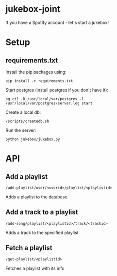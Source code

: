 jukebox-joint
=============

If you have a Spotify account - let's start a jukebox!

Setup
==========
requirements.txt
----------
Install the pip packages using:

    pip install -r requirements.txt

Start postgres (install postgres if you don't have it):

    pg_ctl -D /usr/local/var/postgres -l /usr/local/var/postgres/server.log start

Create a local db: 

    /scripts/createdb.sh
    
Run the server:

    python jukebox/jukebox.py
    
API
==========
Add a playlist
----------

    /add-playlist/user/<userid>/playlist/<playlistid>

Adds a playlist to the database. 

Add a track to a playlist
----------

    /add-song/playlist/<playlistid>/track/<trackid>
    
Adds a track to the specified playlist

Fetch a playlist
----------

    /get-playlist/<playlistid>
    
Fetches a playlist with its info
